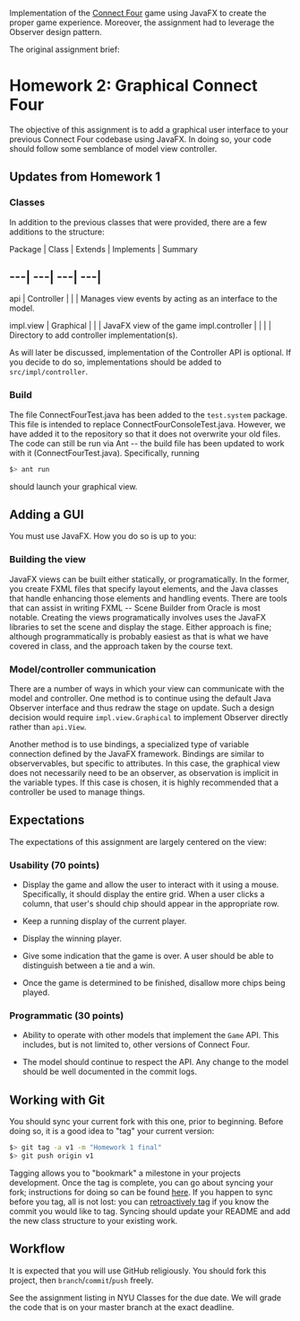 Implementation of the [Connect Four](https://en.wikipedia.org/wiki/Connect_Four) game using JavaFX to create the proper game experience. Moreover, the assignment had to leverage the Observer design pattern.


The original assignment brief:

# Homework 2: Graphical Connect Four



The objective of this assignment is to add a graphical user interface to your previous Connect Four codebase using JavaFX. 
In doing so, your code should follow some semblance of model view controller.



## Updates from Homework 1



### Classes


In addition to the previous classes that were provided, there are a few additions to the structure:


Package | Class | Extends | Implements | Summary
    
---|    ---|      ---|         ---|        
---
api  | Controller | | | Manages view events by acting as an interface to the model.

impl.view | Graphical | | | JavaFX view of the game
impl.controller | | | | Directory to add controller implementation(s).



As will later be discussed, implementation of the Controller API is optional. If you decide to do so, 
implementations should be added to `src/impl/controller`.



### Build



The file ConnectFourTest.java has been added to the `test.system` package. This file is 
intended to replace ConnectFourConsoleTest.java. However, we have added it to the repository 
so that it does not overwrite your old files. The code can still be run via Ant -- the build 
file has been updated to work with it (ConnectFourTest.java). Specifically, running
```bash
$> ant run
```
should launch your graphical view. 


## Adding a GUI



You must use JavaFX. How you do so is up to you:



### Building the view



JavaFX views can be built either statically, or programatically. In the former, you create FXML 
files that specify layout elements, and the Java classes that handle enhancing those elements and
handling events. There are tools that can assist in writing FXML -- Scene Builder from Oracle is 
most notable. Creating the views programatically involves uses the JavaFX libraries to set the 
scene and display the stage. Either approach is fine; although programmatically is probably easiest 
as that is what we have covered in class, and the approach taken by the course text.



### Model/controller communication



There are a number of ways in which your view can communicate with the model and controller. 
One method is to continue using the default Java Observer interface and thus redraw the stage
on update. Such a design decision would require `impl.view.Graphical` to implement Observer 
directly rather than `api.View`. 

Another method is to use bindings, a specialized type of variable 
connection defined by the JavaFX framework. Bindings are similar to observervables, but specific 
to attributes. In this case, the graphical view does not necessarily need to be an observer, 
as observation is implicit in the variable types. If this case is chosen, it is highly recommended 
that a controller be used to manage things.



## Expectations



The expectations of this assignment are largely centered on the view:



### Usability (70 points)



* Display the game and allow the user to interact 
with it using a mouse. Specifically, it should display the entire grid. When 
a user clicks a column, that user's should chip should appear in the appropriate row.


* Keep a running display of the current player.


* Display the winning player.


* Give some indication that the game is over. A user should be able to distinguish between a tie and a win.


* Once the game is determined to be finished, disallow more chips being played.



### Programmatic (30 points)



* Ability to operate with other models that implement the `Game` API. This includes, but is not limited 
to, other versions of Connect Four.


* The model should continue to respect the API. Any change to the model should be well documented in the commit logs.



## Working with Git



You should sync your current fork with this one, prior to beginning. Before doing so, it is 
a good idea to "tag" your current version:
```bash
$> git tag -a v1 -m "Homework 1 final"
$> git push origin v1
```

Tagging allows you to "bookmark" a milestone in your projects development. Once the tag is complete, you can go 
about syncing your fork; instructions for doing so can be found [here](https://help.github.com/articles/syncing-a-fork/).
If you happen to sync before you tag, all is not lost: you can [retroactively tag](http://stackoverflow.com/a/4404197) 
if you know the commit you would like to tag. Syncing should update your README and add the new class structure to your existing work.



## Workflow



It is expected that you will use GitHub religiously. You should fork this project, then `branch`/`commit`/`push` freely.


See the assignment listing in NYU Classes for the due date. We will grade the code that is on your master branch at the exact deadline.

